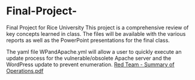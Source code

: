 # Final-Project-
Final Project for Rice University
This project is a comprehensive review of key concepts learned in class. The files will be available with the various reports as well as the PowerPoint presentations for the final class.

The yaml file WPandApache.yml will allow a user to quickly execute an update process for the vulnerable/obsolete Apache server and the WordPress update to prevent enumeration.
[Red Team - Summary of Operations.pdf](https://github.com/cybergurl95/Final-Project-/files/8636940/Red.Team.-.Summary.of.Operations.pdf)
